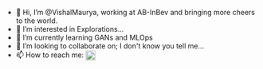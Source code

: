 - 👋 Hi, I’m @VishalMaurya, working at AB-InBev and bringing more cheers to the world.
- 👀 I’m interested in Explorations...
- 🌱 I’m currently learning GANs and MLOps
- 💞️ I’m looking to collaborate on; I don't know you tell me...
- 📫 How to reach me: <a href="https://www.linkedin.com/in/vishal-maurya-40741b121/" target="blank"><img align="center" src="https://cdn.jsdelivr.net/npm/simple-icons@3.0.1/icons/linkedin.svg" alt="amruthpillai" height="20" width="20" /></a>

<!---
VishalMaurya/VishalMaurya is a ✨ special ✨ repository because its `README.md` (this file) appears on your GitHub profile.
You can click the Preview link to take a look at your changes.
--->

